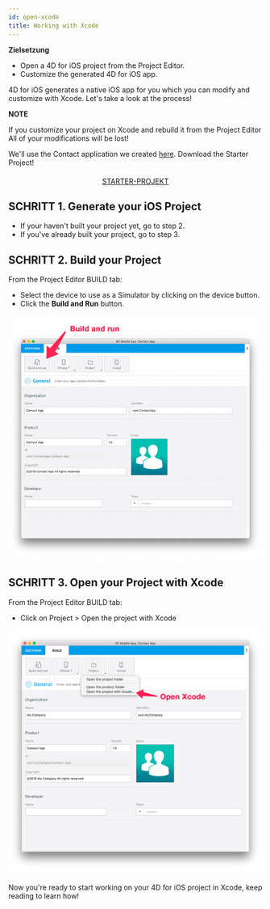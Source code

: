 ```yaml
---
id: open-xcode
title: Working with Xcode
---
```

<div class = "objectives"> 

**Zielsetzung**

* Open a 4D for iOS project from the Project Editor.
* Customize the generated 4D for iOS app.</div> 

4D for iOS generates a native iOS app for you which you can modify and customize with Xcode. Let's take a look at the process!<div class = "tips"> 

**NOTE**

If you customize your project on Xcode and rebuild it from the Project Editor All of your modifications will be lost!</div> 

We'll use the Contact application we created [here](contact-app.html). Download the Starter Project!

<div style="text-align: center; margin-top: 20px">
  <p>
    

<a class="button"
href="../assets/customize-with-xcode/ContactStarter.zip">STARTER-PROJEKT</a>

  </p>
</div>

## SCHRITT 1. Generate your iOS Project

* If your haven't built your project yet, go to step 2.
* If you've already built your project, go to step 3.

## SCHRITT 2. Build your Project

From the Project Editor BUILD tab:

* Select the device to use as a Simulator by clicking on the device button.
* Click the **Build and Run** button.

![Build and Run](assets/customize-with-xcode/build-and-run-4D-for-iOS.png)

## SCHRITT 3. Open your Project with Xcode

From the Project Editor BUILD tab:

* Click on Project > Open the project with Xcode

![Open your Project with Xcode](assets/customize-with-xcode/Open-your-project-Xcode-4D-for-iOS.png)

Now you're ready to start working on your 4D for iOS project in Xcode, keep reading to learn how!